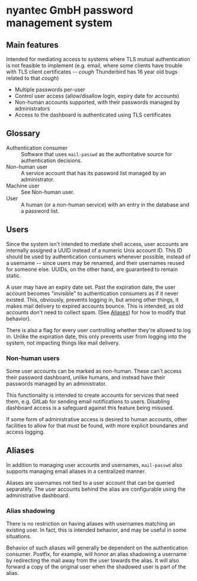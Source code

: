# nyantec GmbH password management system

## Main features

Intended for mediating access to systems where TLS mutual authentication is not
feasible to implement (e.g. email, where some clients have trouble with TLS
client certificates -- *cough* Thunderbird has 16 year old bugs related to that
*cough*)

 - Multiple passwords per-user
 - Control user access (allow/disallow login, expiry date for accounts)
 - Non-human accounts supported, with their passwords managed by administrators
 - Access to the dashboard is authenticated using TLS certificates

## Glossary
<dl>
<dt>Authentication consumer</dt>
<dd>Software that uses <code>mail-passwd</code> as the authoritative source for authentication decisions.</dd>
<dt>Non-human user</dt>
<dd>A service account that has its password list managed by an administrator.</dd>
<dt>Machine user</dt>
<dd>See Non-human user.</dd>
<dt>User</dt>
<dd>A human (or a non-human service) with an entry in the database and a password list.</dd>
</dl>

## Users

Since the system isn't intended to mediate shell access, user accounts
are internally assigned a UUID instead of a numeric Unix account ID. This ID
should be used by authentication consumers whenever possible, instead of a
username -- since users may be renamed, and their usernames reused for someone
else. UUIDs, on the other hand, are guaranteed to remain static.

A user may have an expiry date set. Past the expiration date, the user account
becomes "invisible" to authentication consumers as if it never existed. This,
obviously, prevents logging in, but among other things, it makes mail delivery
to expired accounts bounce. This is intended, as old accounts don't need to
collect spam. (See [Aliases](#aliases)) for how to modify that behavior).

There is also a flag for every user controlling whether they're allowed to log
in. Unlike the expiration date, this only prevents user from logging into the
system, not impacting things like mail delivery.

### Non-human users

Some user accounts can be marked as non-human. These can't access their password
dashboard, unlike humans, and instead have their passwords managed by an
administrator.

This functionality is intended to create accounts for services that need them,
e.g. GitLab for sending email notifications to users. Disabling dashboard access
is a safeguard against this feature being misused.

If some form of administrative access is desired to human accounts, other
facilities to allow for that must be found, with more explicit boundaries and
access logging.

## Aliases

In addition to managing user accounts and usernames, `mail-passwd` also supports
managing email aliases in a centralized manner.

Aliases are usernames not tied to a user account that can be queried
separately. The user accounts behind the alias are configurable using the
administrative dashboard.

### Alias shadowing

There is no restriction on having aliases with usernames matching an existing
user. In fact, this is intended behavior, and may be useful in some situations.

Behavior of such aliases will generally be dependent on the authentication
consumer. Postfix, for example, will honor an alias shadowing a username by
redirecting the mail away from the user towards the alias.  It will also forward
a copy of the original user when the shadowed user is part of the alias.